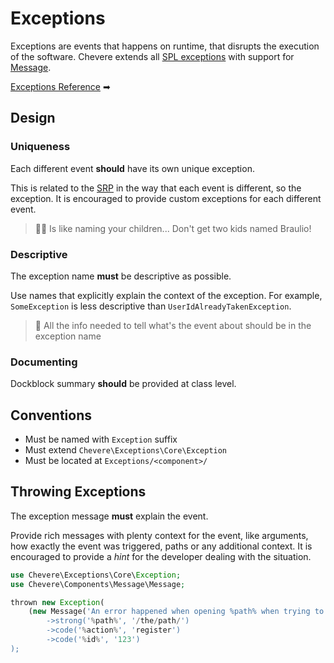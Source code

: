 # Exceptions

Exceptions are events that happens on runtime, that disrupts the execution of the software. Chevere extends all [SPL exceptions](https://www.php.net/manual/en/spl.exceptions.php) with support for [Message](./../../components/Message.md).

[Exceptions Reference](./../../reference/exceptions.md) ➡

## Design

### Uniqueness

Each different event **should** have its own unique exception.

This is related to the [SRP](https://en.wikipedia.org/wiki/Single-responsibility_principle) in the way that each event is different, so the exception. It is encouraged to provide custom exceptions for each different event.

> 👶🏿 Is like naming your children... Don't get two kids named Braulio!

### Descriptive

The exception name **must** be descriptive as possible.

Use names that explicitly explain the context of the exception. For example, `SomeException` is less descriptive than `UserIdAlreadyTakenException`.

> 🙈 All the info needed to tell what's the event about should be in the exception name

### Documenting

Dockblock summary **should** be provided at class level.

## Conventions

* Must be named with `Exception` suffix
* Must extend `Chevere\Exceptions\Core\Exception`
* Must be located at `Exceptions/<component>/`

## Throwing Exceptions

The exception message **must** explain the event.

Provide rich messages with plenty context for the event, like arguments, how exactly the event was triggered, paths or any additional context. It is encouraged to provide a *hint* for the developer dealing with the situation.

```php
use Chevere\Exceptions\Core\Exception;
use Chevere\Components\Message\Message;

thrown new Exception(
    (new Message('An error happened when opening %path% when trying to %action% for %id%))
        ->strong('%path%', '/the/path/')
        ->code('%action%', 'register')
        ->code('%id%', '123')
);
```
